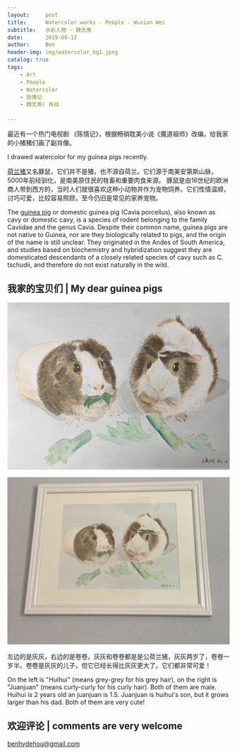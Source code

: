```yaml
---
layout:     post
title:      Watercolor works - People - Wuxian Wei 
subtitle:   水彩人物 - 魏无羡
date:       2019-08-12
author:     Ben
header-img: img/watercolor_bg1.jpeg
catalog: true
tags:
    - Art
    - People
    - Watercolor
    - 陈情记
    - 魏无羡| 肖战
    
---
```


最近有一个热门电视剧 《陈情记》，根据畅销耽美小说《魔道祖师》改编。给我家的小猪猪们画了副肖像。

I drawed watercolor for my guinea pigs recently.


[荷兰猪](https://zh.wikipedia.org/wiki/%E8%B1%9A%E9%BC%A0)又名豚鼠，它们并不是猪，也不源自荷兰。它们源于南美安第斯山脉，5000年前经驯化，是南美原住民的牲畜和重要肉食来源。
豚鼠是由16世纪的欧洲商人带到西方的，当时人们就很喜欢这种小动物并作为宠物饲养。它们性情温顺，讨巧可爱，比较容易照顾，至今仍旧是常见的家养宠物。


The [guinea pig](https://en.wikipedia.org/wiki/Guinea_pig) or domestic guinea pig (Cavia porcellus), also known as cavy or domestic cavy, is a species of rodent belonging to the family Caviidae and the genus Cavia. Despite their common name, guinea pigs are not native to Guinea, nor are they biologically related to pigs, and the origin of the name is still unclear. They originated in the Andes of South America, and studies based on biochemistry and hybridization suggest they are domesticated descendants of a closely related species of cavy such as C. tschudii, and therefore do not exist naturally in the wild.


## 我家的宝贝们 | My dear guinea pigs

![Guinea Pigs](/img/IMG_8617.JPG "my guinea pigs")

![Guinea Pigs](/img/IMG_8626.JPG "framed on wall")


左边的是灰灰，右边的是卷卷。灰灰和卷卷都是是公荷兰猪，灰灰两岁了，卷卷一岁半。卷卷是灰灰的儿子，但它已经长得比灰灰更大了。它们都非常可爱！

On the left is "Huihui" (means grey-grey for his grey hair), on the right is "Juanjuan" (means curly-curly for his curly hair).
Both of them are male. Huihui is 2 years old an juanjuan is 1.5. Juanjuan is huihui's son, but it grows larger than his dad. Both of them are very cute!



## 欢迎评论 | comments are very welcome

benhydehou@gmail.com


